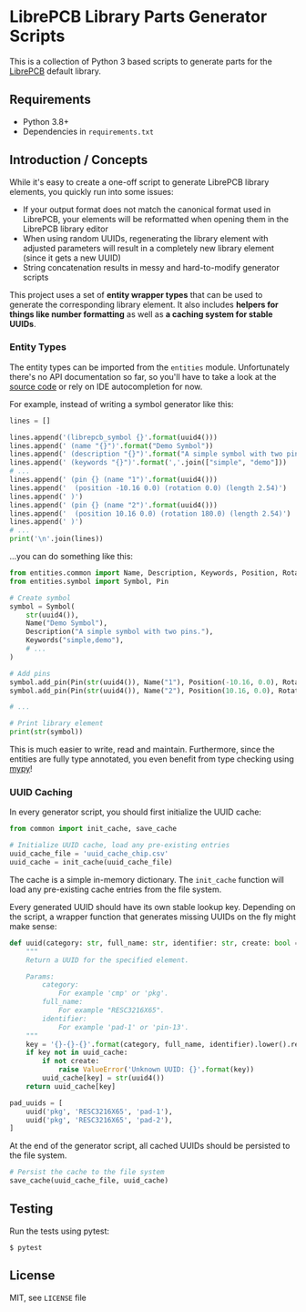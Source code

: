 # LibrePCB Library Parts Generator Scripts

This is a collection of Python 3 based scripts to generate parts for the
[LibrePCB](https://librepcb.org) default library.


## Requirements

- Python 3.8+
- Dependencies in `requirements.txt`


## Introduction / Concepts

While it's easy to create a one-off script to generate LibrePCB library
elements, you quickly run into some issues:

- If your output format does not match the canonical format used in LibrePCB,
  your elements will be reformatted when opening them in the LibrePCB library
  editor
- When using random UUIDs, regenerating the library element with adjusted
  parameters will result in a completely new library element (since it gets a
  new UUID)
- String concatenation results in messy and hard-to-modify generator scripts

This project uses a set of **entity wrapper types** that can be used to
generate the corresponding library element. It also includes **helpers for
things like number formatting** as well as **a caching system for stable
UUIDs**.

### Entity Types

The entity types can be imported from the `entities` module. Unfortunately
there's no API documentation so far, so you'll have to take a look at the
[source code](https://github.com/LibrePCB/librepcb-parts-generator/tree/master/entities)
or rely on IDE autocompletion for now.

For example, instead of writing a symbol generator like this:

```python
lines = []

lines.append('(librepcb_symbol {}'.format(uuid4()))
lines.append(' (name "{}")'.format("Demo Symbol"))
lines.append(' (description "{}")'.format("A simple symbol with two pins."))
lines.append(' (keywords "{}")'.format(','.join(["simple", "demo"]))
# ...
lines.append(' (pin {} (name "1")'.format(uuid4()))
lines.append('  (position -10.16 0.0) (rotation 0.0) (length 2.54)')
lines.append(' )')
lines.append(' (pin {} (name "2")'.format(uuid4()))
lines.append('  (position 10.16 0.0) (rotation 180.0) (length 2.54)')
lines.append(' )')
# ...
print('\n'.join(lines))
```

...you can do something like this:

```python
from entities.common import Name, Description, Keywords, Position, Rotation, Length
from entities.symbol import Symbol, Pin

# Create symbol
symbol = Symbol(
    str(uuid4()),
    Name("Demo Symbol"),
    Description("A simple symbol with two pins."),
    Keywords("simple,demo"),
    # ...
)

# Add pins
symbol.add_pin(Pin(str(uuid4()), Name("1"), Position(-10.16, 0.0), Rotation(0.0), Length(2.54)))
symbol.add_pin(Pin(str(uuid4()), Name("2"), Position(10.16, 0.0), Rotation(180.0), Length(2.54)))

# ...

# Print library element
print(str(symbol))
```

This is much easier to write, read and maintain. Furthermore, since the
entities are fully type annotated, you even benefit from type checking using
[mypy](http://mypy-lang.org/)!

### UUID Caching

In every generator script, you should first initialize the UUID cache:

```python
from common import init_cache, save_cache

# Initialize UUID cache, load any pre-existing entries
uuid_cache_file = 'uuid_cache_chip.csv'
uuid_cache = init_cache(uuid_cache_file)
```

The cache is a simple in-memory dictionary. The `init_cache` function will load
any pre-existing cache entries from the file system.

Every generated UUID should have its own stable lookup key. Depending on the
script, a wrapper function that generates missing UUIDs on the fly might make
sense:

```python
def uuid(category: str, full_name: str, identifier: str, create: bool = True) -> str:
    """
    Return a UUID for the specified element.

    Params:
        category:
            For example 'cmp' or 'pkg'.
        full_name:
            For example "RESC3216X65".
        identifier:
            For example 'pad-1' or 'pin-13'.
    """
    key = '{}-{}-{}'.format(category, full_name, identifier).lower().replace(' ', '~')
    if key not in uuid_cache:
        if not create:
            raise ValueError('Unknown UUID: {}'.format(key))
        uuid_cache[key] = str(uuid4())
    return uuid_cache[key]

pad_uuids = [
    uuid('pkg', 'RESC3216X65', 'pad-1'),
    uuid('pkg', 'RESC3216X65', 'pad-2'),
]
```

At the end of the generator script, all cached UUIDs should be persisted to the
file system.

```python
# Persist the cache to the file system
save_cache(uuid_cache_file, uuid_cache)
```


## Testing

Run the tests using pytest:

    $ pytest


## License

MIT, see `LICENSE` file
